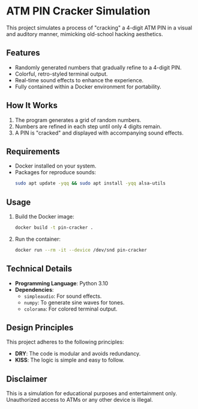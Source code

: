 
# ATM PIN Cracker Simulation

This project simulates a process of "cracking" a 4-digit ATM PIN in a visual and auditory manner, mimicking old-school hacking aesthetics.

## Features

- Randomly generated numbers that gradually refine to a 4-digit PIN.
- Colorful, retro-styled terminal output.
- Real-time sound effects to enhance the experience.
- Fully contained within a Docker environment for portability.

## How It Works

1. The program generates a grid of random numbers.
2. Numbers are refined in each step until only 4 digits remain.
3. A PIN is "cracked" and displayed with accompanying sound effects.

## Requirements

- Docker installed on your system.
- Packages for reproduce sounds:
  ```bash
  sudo apt update -yqq && sudo apt install -yqq alsa-utils
  ```

## Usage

1. Build the Docker image:

   ```bash
   docker build -t pin-cracker .
   ```

2. Run the container:

   ```bash
   docker run --rm -it --device /dev/snd pin-cracker
   ```

## Technical Details

- **Programming Language**: Python 3.10
- **Dependencies**:
  - `simpleaudio`: For sound effects.
  - `numpy`: To generate sine waves for tones.
  - `colorama`: For colored terminal output.

## Design Principles

This project adheres to the following principles:
- **DRY**: The code is modular and avoids redundancy.
- **KISS**: The logic is simple and easy to follow.

## Disclaimer

This is a simulation for educational purposes and entertainment only. Unauthorized access to ATMs or any other device is illegal.
